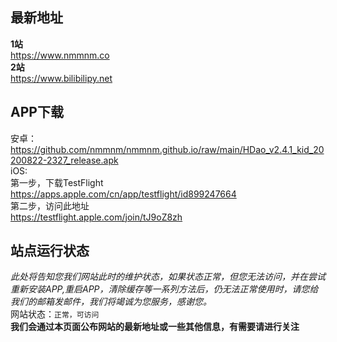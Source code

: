 ## 最新地址   
**1站**   
https://www.nmmnm.co   
**2站**   
https://www.bilibilipy.net   
## APP下载   
安卓：https://github.com/nmmnm/nmmnm.github.io/raw/main/HDao_v2.4.1_kid_20200822-2327_release.apk   
iOS:   
第一步，下载TestFlight   
https://apps.apple.com/cn/app/testflight/id899247664   
第二步，访问此地址   
https://testflight.apple.com/join/tJ9oZ8zh   
## 站点运行状态   
*此处将告知您我们网站此时的维护状态，如果状态正常，但您无法访问，并在尝试重新安装APP,重启APP，清除缓存等一系列方法后，仍无法正常使用时，请您给我们的邮箱发邮件，我们将竭诚为您服务，感谢您。*   
网站状态：`正常，可访问`   
**我们会通过本页面公布网站的最新地址或一些其他信息，有需要请进行关注**





